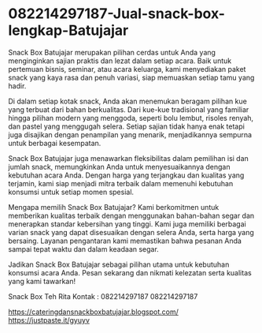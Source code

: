 # 082214297187-Jual-snack-box-lengkap-Batujajar
Snack Box Batujajar merupakan pilihan cerdas untuk Anda yang menginginkan sajian praktis dan lezat dalam setiap acara. Baik untuk pertemuan bisnis, seminar, atau acara keluarga, kami menyediakan paket snack yang kaya rasa dan penuh variasi, siap memuaskan setiap tamu yang hadir.

Di dalam setiap kotak snack, Anda akan menemukan beragam pilihan kue yang terbuat dari bahan berkualitas. Dari kue-kue tradisional yang familiar hingga pilihan modern yang menggoda, seperti bolu lembut, risoles renyah, dan pastel yang menggugah selera. Setiap sajian tidak hanya enak tetapi juga disajikan dengan penampilan yang menarik, menjadikannya sempurna untuk berbagai kesempatan.

Snack Box Batujajar juga menawarkan fleksibilitas dalam pemilihan isi dan jumlah snack, memungkinkan Anda untuk menyesuaikannya dengan kebutuhan acara Anda. Dengan harga yang terjangkau dan kualitas yang terjamin, kami siap menjadi mitra terbaik dalam memenuhi kebutuhan konsumsi untuk setiap momen spesial.

Mengapa memilih Snack Box Batujajar? Kami berkomitmen untuk memberikan kualitas terbaik dengan menggunakan bahan-bahan segar dan menerapkan standar kebersihan yang tinggi. Kami juga memiliki berbagai varian snack yang dapat disesuaikan dengan selera Anda, serta harga yang bersaing. Layanan pengantaran kami memastikan bahwa pesanan Anda sampai tepat waktu dan dalam keadaan segar.

Jadikan Snack Box Batujajar sebagai pilihan utama untuk kebutuhan konsumsi acara Anda. Pesan sekarang dan nikmati kelezatan serta kualitas yang kami tawarkan!

Snack Box Teh Rita
Kontak :
082214297187
082214297187

https://cateringdansnackboxbatujajar.blogspot.com/
https://justpaste.it/gyuyv
